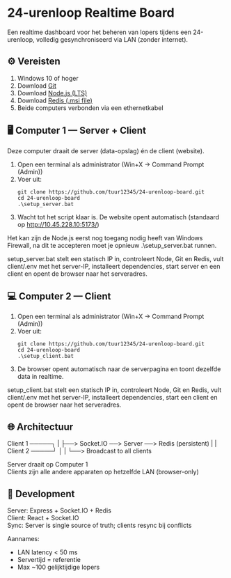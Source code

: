 # 24-urenloop Realtime Board

Een realtime dashboard voor het beheren van lopers tijdens een 24-urenloop, volledig gesynchroniseerd via LAN (zonder internet).

⚙️ Vereisten
------------------------------------------------------------
1. Windows 10 of hoger
2. Download [Git](https://git-scm.com/download/win)
3. Download [Node.js (LTS)](https://nodejs.org/en/download)
2. Download [Redis (.msi file)](https://github.com/tporadowski/redis/releases)
4. Beide computers verbonden via een ethernetkabel

🖥️ Computer 1 — Server + Client
------------------------------------------------------------
Deze computer draait de server (data-opslag) én de client (website).

1. Open een terminal als administrator (Win+X → Command Prompt (Admin))
2. Voer uit:
   ```console
   git clone https://github.com/tuur12345/24-urenloop-board.git
   cd 24-urenloop-board
   .\setup_server.bat
3. Wacht tot het script klaar is. De website opent automatisch (standaard op http://10.45.228.10:5173/)

Het kan zijn de Node.js eerst nog toegang nodig heeft van Windows Firewall, na dit te accepteren moet je opnieuw .\setup_server.bat runnen.

setup_server.bat stelt een statisch IP in, controleert Node, Git en Redis, vult client/.env met het server-IP, installeert dependencies, start server en een client en opent de browser naar het serveradres.

💻 Computer 2 — Client
------------------------------------------------------------
1. Open een terminal als administrator (Win+X → Command Prompt (Admin))
2. Voer uit:
   ```console
   git clone https://github.com/tuur12345/24-urenloop-board.git
   cd 24-urenloop-board
   .\setup_client.bat
3. De browser opent automatisch naar de serverpagina en toont dezelfde data in realtime.

setup_client.bat stelt een statisch IP in, controleert Node, Git en Redis, vult client/.env met het server-IP, installeert dependencies, start een client en opent de browser naar het serveradres.

🌐 Architectuur
------------------------------------------------------------
Client 1 ─────┐
              |
              ├──> Socket.IO ──> Server ──> Redis (persistent)
              |                    |
Client 2 ─────┘                    │
                                   |
                                   └──> Broadcast to all clients

Server draait op Computer 1  
Clients zijn alle andere apparaten op hetzelfde LAN (browser-only)

🧩 Development
------------------------------------------------------------
Server: Express + Socket.IO + Redis  
Client: React + Socket.IO  
Sync: Server is single source of truth; clients resync bij conflicts

Aannames:
- LAN latency < 50 ms
- Servertijd = referentie
- Max ~100 gelijktijdige lopers
